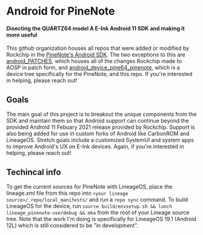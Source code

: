 # Android for PineNote
#### Disecting the QUARTZ64 model A E-Ink Android 11 SDK and making it more useful
This github organization houses all repos that were added or modified by Rockchip in the [PineNote's Android SDK](https://wiki.pine64.org/wiki/PineNote#Android_11_eink_SDK_for_PineNote_and_Quart64_model_A_SBC). The two exceptions to this are [android_PATCHES](https://github.com/aosp-rockchip/android_PATCHES), which houses all of the changes Rockchip made to AOSP in patch form, and [android_device_pine64_pinenote](https://github.com/aosp-rockchip/android_device_pine64_pinenote), which is a device tree specifically for the PineNote, and this repo. If you're interested in helping, please reach out!

## Goals
The main goal of this project is to breakout the unique components from the SDK and maintain them so that Android support can continue beyond the provided Android 11 Febuary 2021 release provided by Rockchip. Support is also being added for use in custom forks of Android like CarbonROM and LineageOS. Stretch goals include a customized SystemUI and system apps to improve Android's UX on E-Ink devices. Again, if you're interested in helping, please reach out!

## Techincal info
To get the current sources for PineNote with LineageOS, place the lineage.xml file from this repo into `<your lineage source>/.repo/local_manifests/` and run a `repo sync` command. To build LineageOS for the device, run `source build/envsetup.sh && lunch lineage_pinenote-userdebug && mka` from the root of your Lineage source tree. Note that the work I'm doing is specifically for LineageOS 19.1 (Android 12L) which is still considered to be "in development".
